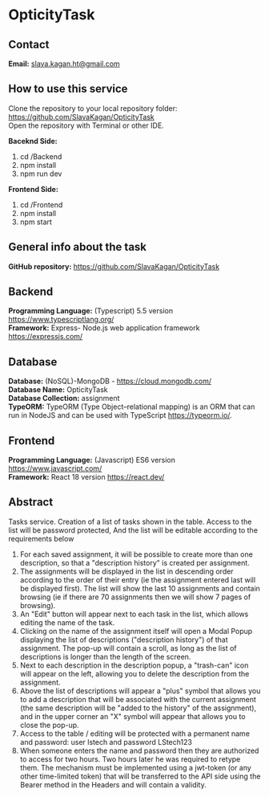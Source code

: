 # OpticityTask

## Contact
**Email:** slava.kagan.ht@gmail.com

## How to use this service

Clone the repository to your local repository folder: https://github.com/SlavaKagan/OpticityTask <br />
Open the repository with Terminal or other IDE. <br />

**Baceknd Side:**
1. cd /Backend <br />
2. npm install <br />
3. npm run dev <br />

**Frontend Side:**
1. cd /Frontend <br />
2. npm install <br />
3. npm start <br />

## General info about the task
**GitHub repository:** https://github.com/SlavaKagan/OpticityTask <br />

## Backend
**Programming Language:** (Typescript) 5.5 version https://www.typescriptlang.org/ <br />
**Framework:** Express- Node.js web application framework https://expressjs.com/ <br />

## Database
**Database:** (NoSQL)-MongoDB - https://cloud.mongodb.com/ <br />
**Database Name:** OpticityTask <br />
**Database Collection:** assignment <br />
**TypeORM:** TypeORM (Type Object–relational mapping) is an ORM that can run in NodeJS and can be used with TypeScript https://typeorm.io/.

## Frontend
**Programming Language:** (Javascript) ES6 version https://www.javascript.com/ <br />
**Framework:** React 18 version https://react.dev/ <br />

## Abstract

Tasks service. Creation of a list of tasks shown in the table. Access to the list will be password protected,
And the list will be editable according to the requirements below

1. For each saved assignment, it will be possible to create more than one description, so that a "description history" is created per assignment.
2. The assignments will be displayed in the list in descending order according to the order of their entry (ie the assignment entered last will be displayed first). The list will show the last 10 assignments and contain browsing (ie if there are 70 assignments then we will show 7 pages of browsing).
3. An "Edit" button will appear next to each task in the list, which allows editing the name of the task.
4. Clicking on the name of the assignment itself will open a Modal Popup displaying the list of descriptions ("description history") of that assignment. The pop-up will contain a scroll, as long as the list of descriptions is longer than the length of the screen.
5. Next to each description in the description popup, a "trash-can" icon will appear on the left, allowing you to delete the description from the assignment.
6. Above the list of descriptions will appear a "plus" symbol that allows you to add a description that will be associated with the current assignment (the same description will be "added to the history" of the assignment), and in the upper corner an "X" symbol will appear that allows you to close the pop-up.
7. Access to the table / editing will be protected with a permanent name and password: user lstech and password LStech123
8. When someone enters the name and password then they are authorized to access for two hours. Two hours later he was required to retype them. The mechanism must be implemented using a jwt-token (or any other time-limited token) that will be transferred to the API side using the Bearer method in the Headers and will contain a validity.
